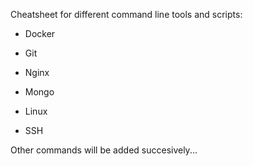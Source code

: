 Cheatsheet for different command line tools and scripts:

- Docker

- Git

- Nginx

- Mongo

- Linux

- SSH

Other commands will be added succesively...